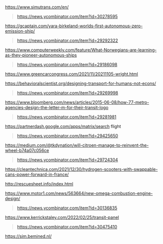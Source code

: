 https://www.simutrans.com/en/
> https://news.ycombinator.com/item?id=30278595

https://gcaptain.com/yara-birkeland-worlds-first-autonomous-zero-emission-ship/
> https://news.ycombinator.com/item?id=29292322

https://www.computerweekly.com/feature/What-Norwegians-are-learning-as-they-pioneer-autonomous-ships
> https://news.ycombinator.com/item?id=29186098

https://www.greencarcongress.com/2021/11/20211105-wright.html

https://behavioralscientist.org/designing-transport-for-humans-not-econs/
> https://news.ycombinator.com/item?id=29269998

https://www.bloomberg.com/news/articles/2015-06-08/how-77-metro-agencies-design-the-letter-m-for-their-transit-logo
> https://news.ycombinator.com/item?id=29281981

https://partnerdash.google.com/apps/matrix/search flight
> https://news.ycombinator.com/item?id=29425650

https://medium.com/@tkdynation/will-citroen-manage-to-reinvent-the-wheel-b74a07c056ce
> https://news.ycombinator.com/item?id=29724304

https://cleantechnica.com/2021/12/30/hydrogen-scooters-with-swappable-cans-power-forward-in-france/

http://rescuesheet.info/index.html

https://www.motor1.com/news/563664/new-omega-combustion-engine-design/
> https://news.ycombinator.com/item?id=30136835

https://www.kerrickstaley.com/2022/02/25/transit-panel
> https://news.ycombinator.com/item?id=30475410

https://sim.bemined.nl/